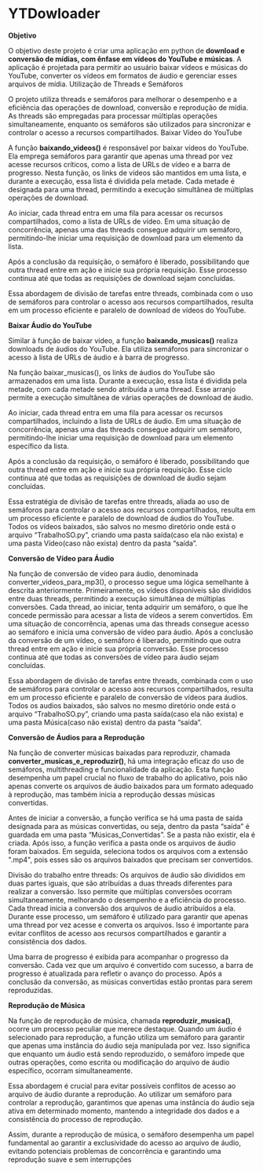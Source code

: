 # YTDowloader
**Objetivo**

 O objetivo deste projeto é criar uma aplicação em python de **download e conversão
 de mídias, com ênfase em vídeos do YouTube e músicas**. A aplicação é projetada
 para permitir ao usuário baixar vídeos e músicas do YouTube, converter os vídeos
 em formatos de áudio e gerenciar esses arquivos de mídia.
 Utilização de Threads e Semáforos
 
 O projeto utiliza threads e semáforos para melhorar o desempenho e a eficiência das
 operações de download, conversão e reprodução de mídia. As threads são empregadas
 para processar múltiplas operações simultaneamente, enquanto os semáforos são
 utilizados para sincronizar e controlar o acesso a recursos compartilhados.
 Baixar Vídeo do YouTube
 
 A função **baixando_videos()** é responsável por baixar vídeos do YouTube. Ela emprega
 semáforos para garantir que apenas uma thread por vez acesse recursos críticos, como a
 lista de URLs de vídeo e a barra de progresso.
 Nesta função, os links de vídeos são mantidos em uma lista, e durante a execução, essa
 lista é dividida pela metade. Cada metade é designada para uma thread, permitindo a
 execução simultânea de múltiplas operações de download.
 
 Ao iniciar, cada thread entra em uma fila para acessar os recursos compartilhados, como a
 lista de URLs de vídeo. Em uma situação de concorrência, apenas uma das threads
 consegue adquirir um semáforo, permitindo-lhe iniciar uma requisição de download para um
 elemento da lista.
 
 Após a conclusão da requisição, o semáforo é liberado, possibilitando que outra thread
 entre em ação e inicie sua própria requisição. Esse processo continua até que todas as
 requisições de download sejam concluídas.
 
 Essa abordagem de divisão de tarefas entre threads, combinada com o uso de semáforos
 para controlar o acesso aos recursos compartilhados, resulta em um processo eficiente e
 paralelo de download de vídeos do YouTube.
 
 **Baixar Áudio do YouTube**
 
 Similar à função de baixar vídeo, a função **baixando_musicas()** realiza downloads de
 áudios do YouTube. Ela utiliza semáforos para sincronizar o acesso à lista de URLs de
 áudio e à barra de progresso.
 
 Na função baixar_musicas(), os links de áudios do YouTube são armazenados em uma lista.
 Durante a execução, essa lista é dividida pela metade, com cada metade sendo atribuída a
 uma thread. Esse arranjo permite a execução simultânea de várias operações de download
 de áudio.
 
 Ao iniciar, cada thread entra em uma fila para acessar os recursos compartilhados, incluindo
 a lista de URLs de áudio. Em uma situação de concorrência, apenas uma das threads
 consegue adquirir um semáforo, permitindo-lhe iniciar uma requisição de download para um
 elemento específico da lista.
 
 Após a conclusão da requisição, o semáforo é liberado, possibilitando que outra thread
 entre em ação e inicie sua própria requisição. Esse ciclo continua até que todas as
 requisições de download de áudio sejam concluídas.
 
 Essa estratégia de divisão de tarefas entre threads, aliada ao uso de semáforos para
 controlar o acesso aos recursos compartilhados, resulta em um processo eficiente e
 paralelo de download de áudios do YouTube. Todos os vídeos baixados, são salvos no
 mesmo diretório onde está o arquivo “TrabalhoSO.py”, criando uma pasta saída(caso ela
 não exista) e uma pasta Vídeo(caso não exista) dentro da pasta “saída”.
 
 **Conversão de Vídeo para Áudio**
 
 Na função de conversão de vídeo para áudio, denominada converter_videos_para_mp3(), o
 processo segue uma lógica semelhante à descrita anteriormente. Primeiramente, os vídeos
 disponíveis são divididos entre duas threads, permitindo a execução simultânea de múltiplas
 conversões.
 Cada thread, ao iniciar, tenta adquirir um semáforo, o que lhe concede permissão para
 acessar a lista de vídeos a serem convertidos. Em uma situação de concorrência, apenas
 uma das threads consegue acesso ao semáforo e inicia uma conversão de vídeo para
 áudio.
 Após a conclusão da conversão de um vídeo, o semáforo é liberado, permitindo que outra
 thread entre em ação e inicie sua própria conversão. Esse processo continua até que todas
 as conversões de vídeo para áudio sejam concluídas.
 
 Essa abordagem de divisão de tarefas entre threads, combinada com o uso de semáforos
 para controlar o acesso aos recursos compartilhados, resulta em um processo eficiente e
 paralelo de conversão de vídeos para áudios. Todos os audios baixados, são salvos no
 mesmo diretório onde está o arquivo “TrabalhoSO.py”, criando uma pasta saída(caso ela
 não exista) e uma pasta Música(caso não exista) dentro da pasta “saída”.
 
 **Conversão de Áudios para a Reprodução**
 
 Na função de converter músicas baixadas para reproduzir, chamada
 **converter_musicas_e_reproduzir()**, há uma integração eficaz do uso de semáforos,
 multithreading e funcionalidade da aplicação. Esta função desempenha um papel crucial no
 fluxo de trabalho do aplicativo, pois não apenas converte os arquivos de áudio baixados
 para um formato adequado à reprodução, mas também inicia a reprodução dessas músicas
 convertidas.
 
 Antes de iniciar a conversão, a função verifica se há uma pasta de saída designada para as
 músicas convertidas, ou seja, dentro da pasta “saída” é guardada em uma pasta
 “Músicas_Convertidas”. Se a pasta não existir, ela é criada. Após isso, a função verifica a
 pasta onde os arquivos de áudio foram baixados. Em seguida, seleciona todos os arquivos
 com a extensão ".mp4", pois esses são os arquivos baixados que precisam ser convertidos.
 
 Divisão do trabalho entre threads: Os arquivos de áudio são divididos em duas partes
 iguais, que são atribuídas a duas threads diferentes para realizar a conversão. Isso permite
 que múltiplas conversões ocorram simultaneamente, melhorando o desempenho e a
 eficiência do processo. Cada thread inicia a conversão dos arquivos de áudio atribuídos a
 ela. Durante esse processo, um semáforo é utilizado para garantir que apenas uma thread
 por vez acesse e converta os arquivos. Isso é importante para evitar conflitos de acesso aos
 recursos compartilhados e garantir a consistência dos dados.
 
 Uma barra de progresso é exibida para acompanhar o progresso da conversão. Cada vez
 que um arquivo é convertido com sucesso, a barra de progresso é atualizada para refletir o
 avanço do processo. Após a conclusão da conversão, as músicas convertidas estão prontas
 para serem reproduzidas.
 
 **Reprodução de Música**
 
 Na função de reprodução de música, chamada **reproduzir_musica()**, ocorre um processo
 peculiar que merece destaque. Quando um áudio é selecionado para reprodução, a função
 utiliza um semáforo para garantir que apenas uma instância do áudio seja manipulada por
 vez. Isso significa que enquanto um áudio está sendo reproduzido, o semáforo impede que
 outras operações, como escrita ou modificação do arquivo de áudio específico, ocorram
 simultaneamente.
 
 Essa abordagem é crucial para evitar possíveis conflitos de acesso ao arquivo de áudio
 durante a reprodução. Ao utilizar um semáforo para controlar a reprodução, garantimos que
 apenas uma instância do áudio seja ativa em determinado momento, mantendo a
 integridade dos dados e a consistência do processo de reprodução.
 
 Assim, durante a reprodução de música, o semáforo desempenha um papel fundamental ao
 garantir a exclusividade do acesso ao arquivo de áudio, evitando potenciais problemas de
 concorrência e garantindo uma reprodução suave e sem interrupções
